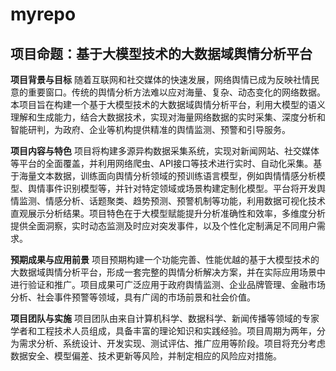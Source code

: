 # myrepo
## 项目命题：基于大模型技术的大数据域舆情分析平台

**项目背景与目标**
随着互联网和社交媒体的快速发展，网络舆情已成为反映社情民意的重要窗口。传统的舆情分析方法难以应对海量、复杂、动态变化的网络数据。本项目旨在构建一个基于大模型技术的大数据域舆情分析平台，利用大模型的语义理解和生成能力，结合大数据技术，实现对海量网络数据的实时采集、深度分析和智能研判，为政府、企业等机构提供精准的舆情监测、预警和引导服务。

**项目内容与特色**
项目将构建多源异构数据采集系统，实现对新闻网站、社交媒体等平台的全面覆盖，并利用网络爬虫、API接口等技术进行实时、自动化采集。基于海量文本数据，训练面向舆情分析领域的预训练语言模型，例如舆情情感分析模型、舆情事件识别模型等，并针对特定领域或场景构建定制化模型。平台将开发舆情监测、情感分析、话题聚类、趋势预测、预警机制等功能，利用数据可视化技术直观展示分析结果。项目特色在于大模型赋能提升分析准确性和效率，多维度分析提供全面洞察，实时动态监测及时应对突发事件，以及个性化定制满足不同用户需求。

**预期成果与应用前景**
项目预期构建一个功能完善、性能优越的基于大模型技术的大数据域舆情分析平台，形成一套完整的舆情分析解决方案，并在实际应用场景中进行验证和推广。项目成果可广泛应用于政府舆情监测、企业品牌管理、金融市场分析、社会事件预警等领域，具有广阔的市场前景和社会价值。

**项目团队与实施**
项目团队由来自计算机科学、数据科学、新闻传播等领域的专家学者和工程技术人员组成，具备丰富的理论知识和实践经验。项目周期为两年，分为需求分析、系统设计、开发实现、测试评估、推广应用等阶段。项目将充分考虑数据安全、模型偏差、技术更新等风险，并制定相应的风险应对措施。
